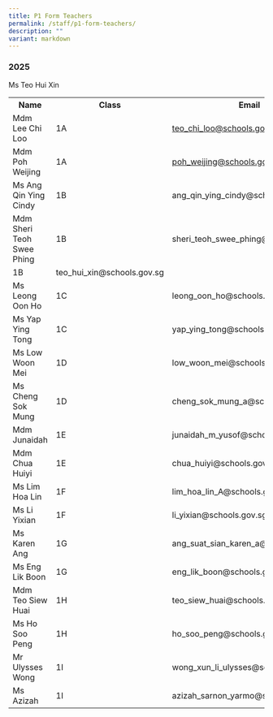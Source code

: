 ```yaml
---
title: P1 Form Teachers
permalink: /staff/p1-form-teachers/
description: ""
variant: markdown
---
```

### **2025**
Ms Teo Hui Xin<table>
    <tbody><tr style="width:100%">
        <th style="width:40%">Name</th>
        <th style="width:10%">Class</th>
        <th style="width:50%">Email</th>
    </tr>
    <tr>
        <td>Mdm Lee Chi Loo</td>
        <td>1A</td>
        <td>teo_chi_loo@schools.gov.sg</td>
    </tr>
    <tr>
        <td>Mdm Poh Weijing</td>
        <td>1A</td>
        <td>poh_weijing@schools.gov.sg</td>
    </tr>
<tr>
        <td>Ms Ang Qin Ying Cindy</td>
        <td>1B</td>
        <td>ang_qin_ying_cindy@schools.gov.sg</td>
    </tr>
			<tr>
        <td>Mdm Sheri Teoh Swee Phing</td>
        <td>1B</td>
        <td>sheri_teoh_swee_phing@schools.gov.sg</td>
    </tr>
				<tr>
        <td>1B</td>
        <td>teo_hui_xin@schools.gov.sg</td>
    </tr>
<tr>
        <td>Ms Leong Oon Ho</td>
        <td>1C</td>
        <td>leong_oon_ho@schools.gov.sg</td>
    </tr>
     <tr>
        <td>Ms Yap Ying Tong</td>
        <td>1C</td>
        <td>yap_ying_tong@schools.gov.sg</td>
    </tr>
<tr>
        <td>Ms Low Woon Mei</td>
        <td>1D</td>
        <td>low_woon_mei@schools.gov.sg</td>
    </tr>
 <tr>
        <td>Ms Cheng Sok Mung</td>
        <td>1D</td>
        <td>cheng_sok_mung_a@schools.gov.sg</td>
    </tr>
<tr>
        <td>Mdm Junaidah</td>
        <td>1E</td>
        <td>junaidah_m_yusof@schools.gov.sg</td>
    </tr>
 <tr>
        <td>Mdm Chua Huiyi</td>
        <td>1E</td>
        <td>chua_huiyi@schools.gov.sg</td>
    </tr>
<tr>
        <td>Ms Lim Hoa Lin</td>
        <td>1F</td>
        <td>lim_hoa_lin_A@schools.gov.sg</td>
    </tr>
<tr>
        <td>Ms Li Yixian</td>
        <td>1F</td>
        <td>li_yixian@schools.gov.sg</td>
    </tr>
<tr>
        <td>Ms Karen Ang</td>
        <td>1G</td>
        <td>ang_suat_sian_karen_a@schools.gov.sg</td>
    </tr>
<tr>
        <td>Ms Eng Lik Boon</td>
        <td>1G</td>
        <td>eng_lik_boon@schools.gov.sg</td>
    </tr>
 	<tr>
        <td>Mdm Teo Siew Huai</td>
        <td>1H</td>
        <td>teo_siew_huai@schools.gov.sg</td>
    </tr>
 <tr>
        <td>Ms Ho Soo Peng</td>
        <td>1H</td>
        <td>ho_soo_peng@schools.gov.sg</td>
    </tr>
 <tr>
        <td>Mr Ulysses Wong</td>
        <td>1I</td>
        <td>wong_xun_li_ulysses@schools.gov.sg</td>
    </tr>
<tr>
        <td>Ms Azizah</td>
        <td>1I</td>
        <td>azizah_sarnon_yarmo@schools.gov.sg</td>
    </tr>
	</tbody></table>